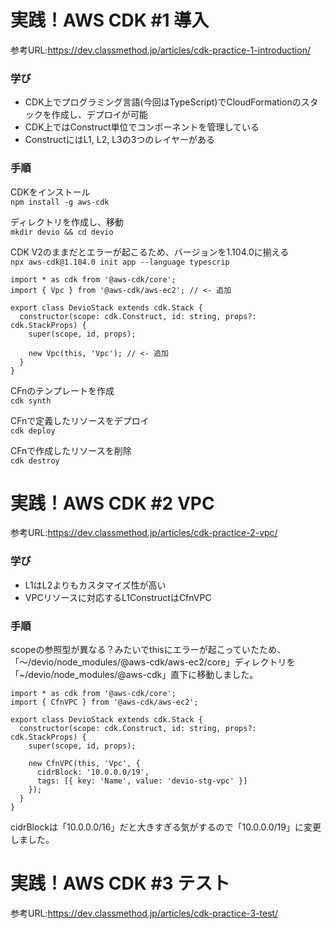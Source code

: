 # 実践！AWS CDK #1 導入
参考URL:https://dev.classmethod.jp/articles/cdk-practice-1-introduction/

### 学び
* CDK上でプログラミング言語(今回はTypeScript)でCloudFormationのスタックを作成し、デプロイが可能
* CDK上ではConstruct単位でコンポーネントを管理している
* ConstructにはL1, L2, L3の3つのレイヤーがある

### 手順
CDKをインストール  
`npm install -g aws-cdk`  

ディレクトリを作成し、移動  
`mkdir devio && cd devio`  

CDK V2のままだとエラーが起こるため、バージョンを1.104.0に揃える  
`npx aws-cdk@1.104.0 init app --language typescrip`

```tsx  
import * as cdk from '@aws-cdk/core';
import { Vpc } from '@aws-cdk/aws-ec2'; // <- 追加

export class DevioStack extends cdk.Stack {
  constructor(scope: cdk.Construct, id: string, props?: cdk.StackProps) {
    super(scope, id, props);

    new Vpc(this, 'Vpc'); // <- 追加
  }
}
```
CFnのテンプレートを作成  
`cdk synth`

CFnで定義したリソースをデプロイ  
`cdk deploy`

CFnで作成したリソースを削除  
`cdk destroy`

# 実践！AWS CDK #2 VPC
参考URL:https://dev.classmethod.jp/articles/cdk-practice-2-vpc/

### 学び
* L1はL2よりもカスタマイズ性が高い
* VPCリソースに対応するL1ConstructはCfnVPC


### 手順

scopeの参照型が異なる？みたいでthisにエラーが起こっていたため、「〜/devio/node_modules/@aws-cdk/aws-ec2/core」ディレクトリを「~/devio/node_modules/@aws-cdk」直下に移動しました。  



```tsx  
import * as cdk from '@aws-cdk/core';
import { CfnVPC } from '@aws-cdk/aws-ec2';

export class DevioStack extends cdk.Stack {
  constructor(scope: cdk.Construct, id: string, props?: cdk.StackProps) {
    super(scope, id, props);

    new CfnVPC(this, 'Vpc', {
      cidrBlock: '10.0.0.0/19',
      tags: [{ key: 'Name', value: 'devio-stg-vpc' }]
    });
  }
}
```

cidrBlockは「10.0.0.0/16」だと大きすぎる気がするので「10.0.0.0/19」に変更しました。

# 実践！AWS CDK #3 テスト
参考URL:https://dev.classmethod.jp/articles/cdk-practice-3-test/
